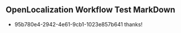 ## OpenLocalization Workflow Test MarkDown
* 95b780e4-2942-4e61-9cb1-1023e857b641 thanks!

<!--HONumber=Jul16_HO4-->


